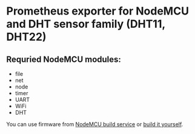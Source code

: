 # Prometheus exporter for NodeMCU and DHT sensor family (DHT11, DHT22)

## Requried NodeMCU modules:

- file
- net
- node
- timer
- UART
- WiFi
- DHT

You can use firmware from [NodeMCU build service](https://nodemcu-build.com/) or [build it yourself](https://nodemcu.readthedocs.io/en/latest/build/).

